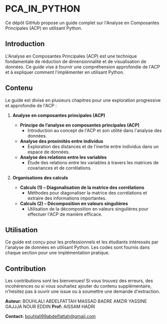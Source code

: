 # PCA_IN_PYTHON

Ce dépôt GitHub propose un guide complet sur l'Analyse en Composantes Principales (ACP) en utilisant Python.

## Introduction

L'Analyse en Composantes Principales (ACP) est une technique fondamentale de réduction de dimensionnalité et de visualisation de données. Ce guide vise à fournir une compréhension approfondie de l'ACP et à expliquer comment l'implémenter en utilisant Python.

## Contenu

Le guide est divisé en plusieurs chapitres pour une exploration progressive et approfondie de l'ACP :

1. **Analyse en composantes principales (ACP)**
   - **Principe de l’analyse en composantes principales (ACP)**
     - Introduction au concept de l'ACP et son utilité dans l'analyse des données.
   - **Analyse des proximités entre individus**
     - Exploration des distances et de l'inertie entre individus dans un espace de données.
   - **Analyse des relations entre les variables**
     - Étude des relations entre les variables à travers les matrices de covariances et de corrélations.

2. **Organisations des calculs**
   - **Calculs (1) – Diagonalisation de la matrice des corrélations**
     - Méthodes pour diagonaliser la matrice des corrélations et extraire des informations importantes.
   - **Calculs (2) – Décomposition en valeurs singulières**
     - Utilisation de la décomposition en valeurs singulières pour effectuer l'ACP de manière efficace.

## Utilisation

Ce guide est conçu pour les professionnels et les étudiants intéressés par l'analyse de données en utilisant Python. Les codes sont fournis dans chaque section pour une implémentation pratique. 

## Contribution

Les contributions sont les bienvenues! Si vous trouvez des erreurs, des incohérences ou si vous souhaitez ajouter du contenu supplémentaire, n'hésitez pas à ouvrir une issue ou à soumettre une demande d'extraction.


**Auteur:** BOUHLALI ABDELFATTAH
            MASSAD BADRE
            AMZIR YASSINE
            GAJJJA NOUR EDDIN
**Prof:** AISSAM HADRI 

**Contact:** bouhlali99abdelfattah@gmail.com
